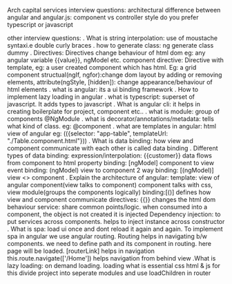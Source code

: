 Arch capital services interview questions:
architectural difference between angular and angular.js: component vs controller style
do you prefer typescript or javascript

other interview questions:
. What is string interpolation: use of moustache syntaxi.e double curly braces
. how to generate class: ng generate class dummy
. Directives: Directives change behaviour of html dom eg: any angular variable 
    {{value}}, ngModel etc.
    component directive: Directive with template, eg: a user created component 
    which has html. Eg: a grid component <grid></grid>
    structual(ngIf, ngfor):change dom layout by adding or removing elements,
    attribute(ngStyle, [hidden]): change appearance/behaviour of html elements
. what is angular: its a ui binding framework
. How to implement lazy loading in angular
. what is typescript: superset of javascript. It adds types to javascript
. What is angular cli: it helps in creating boilerplate for project, component etc..
. what is module: group of components @NgModule
. what is decorator/annotations/metadata: tells what kind of class. eg: @component
. what are templates in angular: html view of angular
    eg: (({selector: "app-table", templateUrl: "./Table.component.html"}))
. What is data binding: how view and component communicate with each other is called data binding
. Different types of data binding:
    expression/interpolation: <td>{{customer}}</td> data flows from component to html
    property binding: [ngModel] component to view
    event binding: (ngModel) view to component
    2 way binding: [(ngModel)] view <> component
. Explain the architecture of angular:
    template: view of angular
    component(view talks to component) component talks with css, view
    module(groups the components logically)
    binding:[()] defines how view and component communicate
    directives: {{}} changes the html dom behaviour
    service: share common points/logic. when consumed into a component, the object is not created it is injected
    Dependency injection: to put services across components. helps to inject instance across constructor
. What is spa: load ui once and dont reload it again and again. To implement spa in angular we use angular routing. Routing helps in navigating b/w components. we need to define path and its component in routing.
    <router-outlet></router-outlet> here page will be loaded.
    [routerLink] helps in navigation
    this.route.navigate(['/Home']) helps navigation from behind view
.What is lazy loading: on demand loading. loading what is essential css html & js
    for this divide project into seperate modules and use loadChildren in router
    
